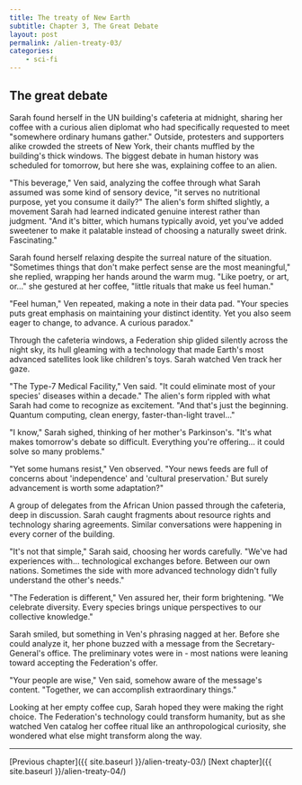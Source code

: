 ```yaml
---
title: The treaty of New Earth
subtitle: Chapter 3, The Great Debate
layout: post
permalink: /alien-treaty-03/
categories:
    - sci-fi
---
```


## The great debate

Sarah found herself in the UN building's cafeteria at midnight, sharing her coffee with a curious alien diplomat who had specifically requested to meet "somewhere ordinary humans gather." Outside, protesters and supporters alike crowded the streets of New York, their chants muffled by the building's thick windows. The biggest debate in human history was scheduled for tomorrow, but here she was, explaining coffee to an alien.

"This beverage," Ven said, analyzing the coffee through what Sarah assumed was some kind of sensory device, "it serves no nutritional purpose, yet you consume it daily?" The alien's form shifted slightly, a movement Sarah had learned indicated genuine interest rather than judgment. "And it's bitter, which humans typically avoid, yet you've added sweetener to make it palatable instead of choosing a naturally sweet drink. Fascinating."

Sarah found herself relaxing despite the surreal nature of the situation. "Sometimes things that don't make perfect sense are the most meaningful," she replied, wrapping her hands around the warm mug. "Like poetry, or art, or..." she gestured at her coffee, "little rituals that make us feel human."

"Feel human," Ven repeated, making a note in their data pad. "Your species puts great emphasis on maintaining your distinct identity. Yet you also seem eager to change, to advance. A curious paradox."

Through the cafeteria windows, a Federation ship glided silently across the night sky, its hull gleaming with a technology that made Earth's most advanced satellites look like children's toys. Sarah watched Ven track her gaze.

"The Type-7 Medical Facility," Ven said. "It could eliminate most of your species' diseases within a decade." The alien's form rippled with what Sarah had come to recognize as excitement. "And that's just the beginning. Quantum computing, clean energy, faster-than-light travel..."

"I know," Sarah sighed, thinking of her mother's Parkinson's. "It's what makes tomorrow's debate so difficult. Everything you're offering... it could solve so many problems."

"Yet some humans resist," Ven observed. "Your news feeds are full of concerns about 'independence' and 'cultural preservation.' But surely advancement is worth some adaptation?"

A group of delegates from the African Union passed through the cafeteria, deep in discussion. Sarah caught fragments about resource rights and technology sharing agreements. Similar conversations were happening in every corner of the building.

"It's not that simple," Sarah said, choosing her words carefully. "We've had experiences with... technological exchanges before. Between our own nations. Sometimes the side with more advanced technology didn't fully understand the other's needs."

"The Federation is different," Ven assured her, their form brightening. "We celebrate diversity. Every species brings unique perspectives to our collective knowledge."

Sarah smiled, but something in Ven's phrasing nagged at her. Before she could analyze it, her phone buzzed with a message from the Secretary-General's office. The preliminary votes were in - most nations were leaning toward accepting the Federation's offer.

"Your people are wise," Ven said, somehow aware of the message's content. "Together, we can accomplish extraordinary things."

Looking at her empty coffee cup, Sarah hoped they were making the right choice. The Federation's technology could transform humanity, but as she watched Ven catalog her coffee ritual like an anthropological curiosity, she wondered what else might transform along the way.

***

[Previous chapter]({{ site.baseurl }}/alien-treaty-03/)
[Next chapter]({{ site.baseurl }}/alien-treaty-04/)

